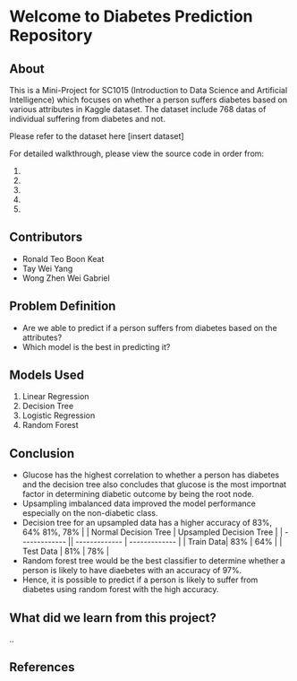# Welcome to Diabetes Prediction Repository

## About
This is a Mini-Project for SC1015 (Introduction to Data Science and Artificial Intelligence) which focuses on whether a person suffers diabetes based on various attributes in Kaggle dataset. The dataset include 768 datas of individual suffering from diabetes and not.

Please refer to the dataset here [insert dataset]

For detailed walkthrough, please view the source code in order from:

1.
2.
3.
4.
5.

## Contributors
* Ronald Teo Boon Keat
* Tay Wei Yang
* Wong Zhen Wei Gabriel

## Problem Definition
* Are we able to predict if a person suffers from diabetes based on the attributes?
* Which model is the best in predicting it?

## Models Used
1. Linear Regression<br>
2. Decision Tree<br>
3. Logistic Regression<br>
4. Random Forest<br>

## Conclusion
* Glucose has the highest correlation to whether a person has diabetes and the decision tree also concludes that glucose is the most importnat factor in determining diabetic outcome by being the root node.
* Upsampling imbalanced data improved the model performance especially on the non-diabetic class.
* Decision tree for an upsampled data has a higher accuracy of 83%, 64% 81%, 78%
|    | Normal Decision Tree  | Upsampled Decision Tree |
| ------------- || ------------- | ------------- |
| Train Data| 83%  | 64%  |
| Test Data | 81%  | 78%  |
* Random forest tree would be the best classifier to determine whether a person is likely to have diaebetes with an accuracy of 97%.
* Hence, it is possible to predict if a person is likely to suffer from diabetes using random forest with the high accuracy.

## What did we learn from this project?
..

## References
